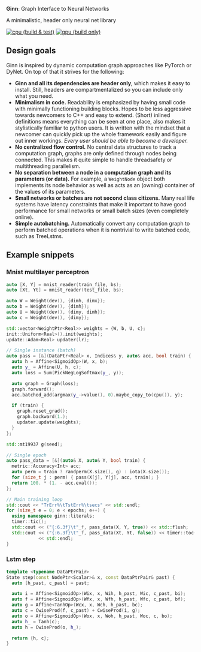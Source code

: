 __Ginn__: Graph Interface to Neural Networks

A minimalistic, header only neural net library

[![cpu (build & test)](https://github.com/ginn-org/ginn/actions/workflows/cpu.yml/badge.svg?event=push)](https://github.com/ginn-org/ginn/actions/workflows/cpu.yml) [![gpu (build only)](https://github.com/ginn-org/ginn/actions/workflows/gpu.yml/badge.svg?event=push)](https://github.com/ginn-org/ginn/actions/workflows/gpu.yml) 

## Design goals
Ginn is inspired by dynamic computation graph approaches like PyTorch or DyNet. On top of that it strives for the following:
- **Ginn and all its dependencies are header only**, which makes it easy to install. Still, headers are compartmentalized so you can include only what you need. 
- **Minimalism in code.** Readability is emphasized by having small code with minimally functioning building blocks. Hopes to be less aggressive towards newcomers to C++ and easy to extend. (Short) inlined definitions means everything can be seen at one place, also makes it stylistically familiar to python users. It is written with the mindset that a newcomer can quickly pick up the whole framework easily and figure out inner workings. _Every user should be able to become a developer._
- **No centralized flow control.** No central data structures to track a computation graph, graphs are only defined through nodes being connected. This makes it quite simple to handle threadsafety or multithreading parallelism. 
- **No separation between a node in a computation graph and its parameters (or data).**
For example, a `WeightNode` object both implements its node behavior as well as acts as an (owning) container of
the values of its parameters.
- **Small networks or batches are not second class citizens.** Many real life systems have latency
constraints that make it important to have good performance for small networks or
small batch sizes (even completely online).
- **Simple autobatching.** Automatically convert any computation graph to perform
batched operations when it is nontrivial to write batched code, such as TreeLstms.

## Example snippets

### Mnist multilayer perceptron

```cpp
auto [X, Y] = mnist_reader(train_file, bs);
auto [Xt, Yt] = mnist_reader(test_file, bs);

auto W = Weight(dev(), {dimh, dimx});
auto b = Weight(dev(), {dimh});
auto U = Weight(dev(), {dimy, dimh});
auto c = Weight(dev(), {dimy});

std::vector<WeightPtr<Real>> weights = {W, b, U, c};
init::Uniform<Real>().init(weights);
update::Adam<Real> updater(lr);

// Single instance (batch)
auto pass = [&](DataPtr<Real> x, Indices& y, auto& acc, bool train) {
  auto h = Affine<SigmoidOp>(W, x, b);
  auto y_ = Affine(U, h, c);
  auto loss = Sum(PickNegLogSoftmax(y_, y));

  auto graph = Graph(loss);
  graph.forward();
  acc.batched_add(argmax(y_->value(), 0).maybe_copy_to(cpu()), y);

  if (train) {
    graph.reset_grad();
    graph.backward(1.);
    updater.update(weights);
  }
};

std::mt19937 g(seed);

// Single epoch
auto pass_data = [&](auto& X, auto& Y, bool train) {
  metric::Accuracy<Int> acc;
  auto perm = train ? randperm(X.size(), g) : iota(X.size());
  for (size_t j : perm) { pass(X[j], Y[j], acc, train); }
  return 100. * (1. - acc.eval());
};

// Main training loop
std::cout << "TrErr%\tTstErr%\tsecs" << std::endl;
for (size_t e = 0; e < epochs; e++) {
  using namespace ginn::literals;
  timer::tic();
  std::cout << ("{:6.3f}\t"_f, pass_data(X, Y, true)) << std::flush;
  std::cout << ("{:6.3f}\t"_f, pass_data(Xt, Yt, false)) << timer::toc() / 1e6
            << std::endl;
}
```

### Lstm step

```cpp
template <typename DataPtrPair>
State step(const NodePtr<Scalar>& x, const DataPtrPair& past) {
  auto [h_past, c_past] = past;

  auto i = Affine<SigmoidOp>(Wix, x, Wih, h_past, Wic, c_past, bi);
  auto f = Affine<SigmoidOp>(Wfx, x, Wfh, h_past, Wfc, c_past, bf);
  auto g = Affine<TanhOp>(Wcx, x, Wch, h_past, bc);
  auto c = CwiseProd(f, c_past) + CwiseProd(i, g);
  auto o = Affine<SigmoidOp>(Wox, x, Woh, h_past, Woc, c, bo);
  auto h_ = Tanh(c);
  auto h = CwiseProd(o, h_);

  return {h, c};
}
```
